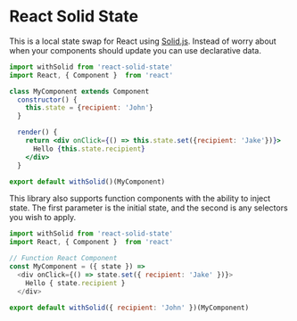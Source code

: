 # React Solid State

This is a local state swap for React using [Solid.js](https://github.com/ryansolid/solid). Instead of worry about when your components should update you can use declarative data.

```jsx
import withSolid from 'react-solid-state'
import React, { Component }  from 'react'

class MyComponent extends Component
  constructor() {
    this.state = {recipient: 'John'}
  }

  render() {
    return <div onClick={() => this.state.set({recipient: 'Jake'})}>
      Hello {this.state.recipient}
    </div>
  }

export default withSolid()(MyComponent)
```

This library also supports function components with the ability to inject state. The first parameter is the initial state, and the second is any selectors you wish to apply.

```js
import withSolid from 'react-solid-state'
import React, { Component }  from 'react'

// Function React Component
const MyComponent = ({ state }) =>
  <div onClick={() => state.set({ recipient: 'Jake' })}>
    Hello { state.recipient }
  </div>

export default withSolid({ recipient: 'John' })(MyComponent)
```
